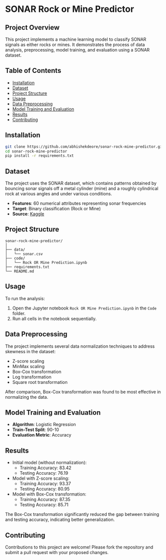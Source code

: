 # SONAR Rock or Mine Predictor

## Project Overview
This project implements a machine learning model to classify SONAR signals as either rocks or mines. It demonstrates the process of data analysis, preprocessing, model training, and evaluation using a SONAR dataset.

## Table of Contents
- [Installation](#installation)
- [Dataset](#dataset)
- [Project Structure](#project-structure)
- [Usage](#usage)
- [Data Preprocessing](#data-preprocessing)
- [Model Training and Evaluation](#model-training-and-evaluation)
- [Results](#results)
- [Contributing](#contributing)

## Installation
```bash
git clone https://github.com/abhishekdeore/sonar-rock-mine-predictor.git
cd sonar-rock-mine-predictor
pip install -r requirements.txt
```

## Dataset
The project uses the SONAR dataset, which contains patterns obtained by bouncing sonar signals off a metal cylinder (mine) and a roughly cylindrical rock at various angles and under various conditions. 

- **Features**: 60 numerical attributes representing sonar frequencies
- **Target**: Binary classification (Rock or Mine)
- **Source**: [Kaggle](https://www.kaggle.com/datasets/mattcarter865/mines-vs-rocks)

## Project Structure
```
sonar-rock-mine-predictor/
│
├── data/
│   └── sonar.csv
├── code/
│   └── Rock OR Mine Prediction.ipynb
├── requirements.txt
└── README.md
```

## Usage
To run the analysis:
1. Open the Jupyter notebook `Rock OR Mine Prediction.ipynb` in the `Code` folder.
2. Run all cells in the notebook sequentially.

## Data Preprocessing
The project implements several data normalization techniques to address skewness in the dataset:
- Z-score scaling
- MinMax scaling
- Box-Cox transformation
- Log transformation
- Square root transformation

After comparison, Box-Cox transformation was found to be most effective in normalizing the data.

## Model Training and Evaluation
- **Algorithm**: Logistic Regression
- **Train-Test Split**: 90-10
- **Evaluation Metric**: Accuracy

## Results
- Initial model (without normalization):
  - Training Accuracy: 83.42
  - Testing Accuracy: 76.19
- Model with Z-score scaling:
  - Training Accuracy: 93.37
  - Testing Accuracy: 80.95
- Model with Box-Cox transformation:
  - Training Accuracy: 87.35
  - Testing Accuracy: 85.71

The Box-Cox transformation significantly reduced the gap between training and testing accuracy, indicating better generalization.

## Contributing
Contributions to this project are welcome! Please fork the repository and submit a pull request with your proposed changes.
